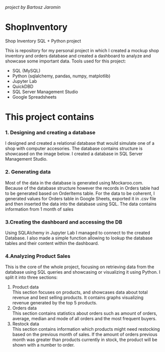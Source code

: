 <i>project by Bartosz Jaromin</i>
# ShopInventory

Shop Inventory SQL + Python project

This is repository for my personal project in which I created a mockup shop inventory and orders database and created a dashboard to analyze and showcase some important data.
Tools used for this project:
<ul>
  <li>SQL (MySQL)</li>
  <li>Python (sqlalchemy, pandas, numpy, matplotlib)</li>
  <li>Jupyter Lab</li>
  <li>QuickDBD </li>
  <li>SQL Server Management Studio</li>
  <li>Google Spreadsheets </li>
  
</ul>

# This project contains
### <b> 1. Designing and creating a database </b>
  I designed and created a relational database that would simulate one of a shop with computer accesories. The database contains structure is showcased on the image below. I created a database in SQL Server Management Studio.

### <b> 2. Generating data </b>
  Most of the data in the database is generated using Mockaroo.com. Because of the database structure however the records in Orders table had to be generated based on OrderItems table. For the data to be coherent, I generated values for Orders table in Google Sheets, exported it in .csv file and then inserted the data into the database using SQL. The data contains information from 1 month of sales

### <b> 3.Creating the dashboard and accessing the DB </b>
  Using SQLAlchemy in Jupyter Lab I managed to connect to the created Database. I also made a simple function allowing to lookup the database tables and their content within the dashboard. 
  
### <b> 4.Analyzing Product Sales </b>
  This is the core of the whole project, focusing on retrieving data from the database using SQL queries and showcasing or visualizing it using Python. I split it into three sections:
<ol>
  <li>Product data</li>
    This section focuses on products, and showcases data about total revenue and best selling products. It contains graphs visualizing revenue generated by the top 5 products.
  <li>Orders data</li>
    This section contains statistics about orders such as amount of orders, average, median and mode of all orders and the most frequent buyers.
  <li>Restock data</li>
    This section contains information which products might need restocking based on the previous month of sales. If the amount of orders previous month was greater than products currently in stock, the product will be shown with a number to order.
</ol>

